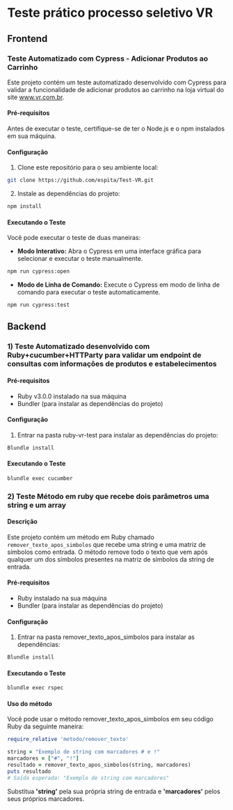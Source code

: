 # Teste prático processo seletivo VR

## Frontend

### Teste Automatizado com Cypress - Adicionar Produtos ao Carrinho
Este projeto contém um teste automatizado desenvolvido com Cypress para validar a funcionalidade de adicionar produtos ao carrinho na loja virtual do site www.vr.com.br.
#### Pré-requisitos
Antes de executar o teste, certifique-se de ter o Node.js e o npm instalados em sua máquina.
#### Configuração

1. Clone este repositório para o seu ambiente local:
```sh 
git clone https://github.com/espita/Test-VR.git 
```

2. Instale as dependências do projeto:
```sh 
npm install 
```
#### Executando o Teste

Você pode executar o teste de duas maneiras:

- **Modo Interativo:** Abra o Cypress em uma interface gráfica para selecionar e executar o teste manualmente.

```sh 
npm run cypress:open 
```
- **Modo de Linha de Comando:** Execute o Cypress em modo de linha de comando para executar o teste automaticamente.
```sh
npm run cypress:test
```

## Backend

### 1) Teste Automatizado desenvolvido com Ruby+cucumber+HTTParty para validar um endpoint de consultas com informações de produtos e estabelecimentos

#### Pré-requisitos
- Ruby v3.0.0 instalado na sua máquina
- Bundler (para instalar as dependências do projeto)
#### Configuração
1. Entrar na pasta ruby-vr-test para instalar as dependências do projeto:
```sh
Blundle install
```
#### Executando o Teste
```sh
blundle exec cucumber
```

### 2) Teste Método em ruby que recebe dois parâmetros uma string e um array 

#### Descrição

Este projeto contém um método em Ruby chamado `remover_texto_apos_simbolos` que recebe uma string e uma matriz de símbolos como entrada. O método remove todo o texto que vem após qualquer um dos símbolos presentes na matriz de símbolos da string de entrada.

#### Pré-requisitos

- Ruby instalado na sua máquina
- Bundler (para instalar as dependências do projeto)

#### Configuração
1. Entrar na pasta remover_texto_apos_simbolos para instalar as dependências:
```sh
Blundle install 
```
#### Executando o Teste
```sh
blundle exec rspec 
```

#### Uso do método 
Você pode usar o método remover_texto_apos_simbolos em seu código Ruby da seguinte maneira:

```ruby
require_relative 'metodo/remover_texto'

string = "Exemplo de string com marcadores # e !"
marcadores = ["#", "!"]
resultado = remover_texto_apos_simbolos(string, marcadores)
puts resultado
# Saída esperada: "Exemplo de string com marcadores"
```
Substitua **'string'** pela sua própria string de entrada e **'marcadores'** pelos seus próprios marcadores.
